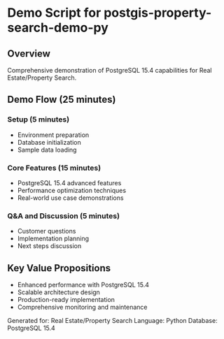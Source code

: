 # Demo Script for postgis-property-search-demo-py

## Overview
Comprehensive demonstration of PostgreSQL 15.4 capabilities for Real Estate/Property Search.

## Demo Flow (25 minutes)

### Setup (5 minutes)
- Environment preparation
- Database initialization
- Sample data loading

### Core Features (15 minutes)
- PostgreSQL 15.4 advanced features
- Performance optimization techniques
- Real-world use case demonstrations

### Q&A and Discussion (5 minutes)
- Customer questions
- Implementation planning
- Next steps discussion

## Key Value Propositions
- Enhanced performance with PostgreSQL 15.4
- Scalable architecture design
- Production-ready implementation
- Comprehensive monitoring and maintenance

Generated for: Real Estate/Property Search
Language: Python
Database: PostgreSQL 15.4
